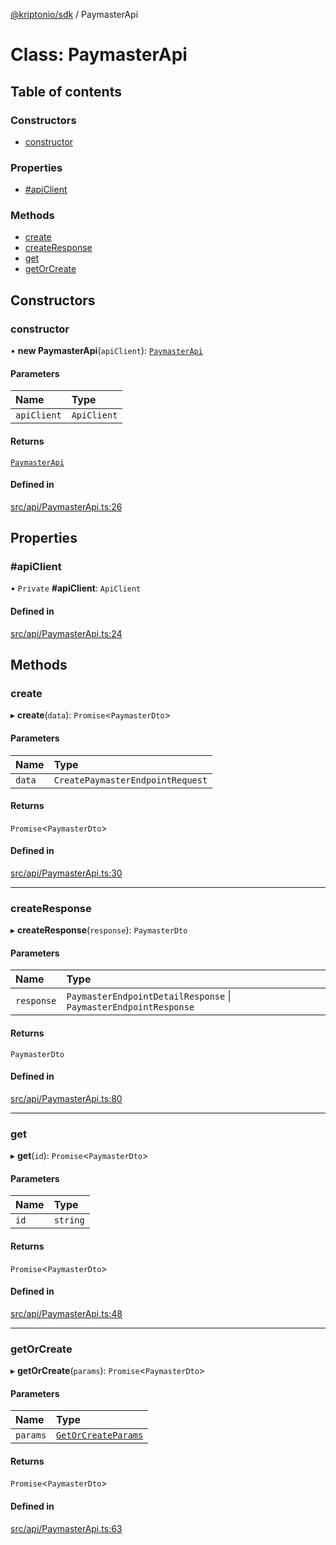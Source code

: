 [@kriptonio/sdk](../README.md) / PaymasterApi

# Class: PaymasterApi

## Table of contents

### Constructors

- [constructor](PaymasterApi.md#constructor)

### Properties

- [#apiClient](PaymasterApi.md##apiclient)

### Methods

- [create](PaymasterApi.md#create)
- [createResponse](PaymasterApi.md#createresponse)
- [get](PaymasterApi.md#get)
- [getOrCreate](PaymasterApi.md#getorcreate)

## Constructors

### constructor

• **new PaymasterApi**(`apiClient`): [`PaymasterApi`](PaymasterApi.md)

#### Parameters

| Name | Type |
| :------ | :------ |
| `apiClient` | `ApiClient` |

#### Returns

[`PaymasterApi`](PaymasterApi.md)

#### Defined in

[src/api/PaymasterApi.ts:26](https://github.com/kriptonio/sdk/blob/5181831/src/api/PaymasterApi.ts#L26)

## Properties

### #apiClient

• `Private` **#apiClient**: `ApiClient`

#### Defined in

[src/api/PaymasterApi.ts:24](https://github.com/kriptonio/sdk/blob/5181831/src/api/PaymasterApi.ts#L24)

## Methods

### create

▸ **create**(`data`): `Promise`\<`PaymasterDto`\>

#### Parameters

| Name | Type |
| :------ | :------ |
| `data` | `CreatePaymasterEndpointRequest` |

#### Returns

`Promise`\<`PaymasterDto`\>

#### Defined in

[src/api/PaymasterApi.ts:30](https://github.com/kriptonio/sdk/blob/5181831/src/api/PaymasterApi.ts#L30)

___

### createResponse

▸ **createResponse**(`response`): `PaymasterDto`

#### Parameters

| Name | Type |
| :------ | :------ |
| `response` | `PaymasterEndpointDetailResponse` \| `PaymasterEndpointResponse` |

#### Returns

`PaymasterDto`

#### Defined in

[src/api/PaymasterApi.ts:80](https://github.com/kriptonio/sdk/blob/5181831/src/api/PaymasterApi.ts#L80)

___

### get

▸ **get**(`id`): `Promise`\<`PaymasterDto`\>

#### Parameters

| Name | Type |
| :------ | :------ |
| `id` | `string` |

#### Returns

`Promise`\<`PaymasterDto`\>

#### Defined in

[src/api/PaymasterApi.ts:48](https://github.com/kriptonio/sdk/blob/5181831/src/api/PaymasterApi.ts#L48)

___

### getOrCreate

▸ **getOrCreate**(`params`): `Promise`\<`PaymasterDto`\>

#### Parameters

| Name | Type |
| :------ | :------ |
| `params` | [`GetOrCreateParams`](../README.md#getorcreateparams) |

#### Returns

`Promise`\<`PaymasterDto`\>

#### Defined in

[src/api/PaymasterApi.ts:63](https://github.com/kriptonio/sdk/blob/5181831/src/api/PaymasterApi.ts#L63)
